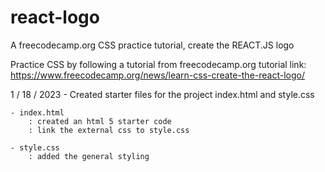 # react-logo
 A freecodecamp.org CSS practice tutorial, create the REACT.JS logo

Practice CSS by following a tutorial from freecodecamp.org
tutorial link: https://www.freecodecamp.org/news/learn-css-create-the-react-logo/

1 / 18 / 2023
    - Created starter files for the project index.html and style.css

    - index.html
        : created an html 5 starter code
        : link the external css to style.css
    
    - style.css
        : added the general styling